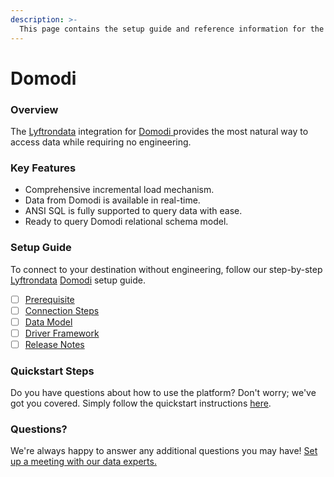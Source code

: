```yaml
---
description: >-
  This page contains the setup guide and reference information for the Domodi source connector.
---
```


# Domodi

### Overview

The [Lyftrondata](https://www.lyftrondata.com/) integration for [Domodi](https://www.lyftrondata.com/integration/domodi/)[ ](https://www.lyftrondata.com/integration/domodi/)provides the most natural way to access data while requiring no engineering.

### Key Features

* Comprehensive incremental load mechanism.
* Data from Domodi is available in real-time.&#x20;
* ANSI SQL is fully supported to query data with ease.
* Ready to query Domodi relational schema model.

### Setup Guide

To connect to your destination without engineering, follow our step-by-step [Lyftrondata](https://www.lyftrondata.com/)  [Domodi](https://www.lyftrondata.com/integration/domodi/) setup guide.

* [ ] [Prerequisite](../../marketing-analytics/domodi/prerequisite.md)
* [ ] [Connection Steps](../../marketing-analytics/domodi/connection-steps.md)
* [ ] [Data Model](../../marketing-analytics/domodi/data-model/)
* [ ] [Driver Framework](../../marketing-analytics/domodi/driver-framework/)
* [ ] [Release Notes](../../marketing-analytics/domodi/release-notes.md)

### Quickstart Steps

Do you have questions about how to use the platform? Don't worry; we've got you covered. Simply follow the quickstart instructions [here](../../../quickstart-steps.md).

### Questions? <a href="#questions" id="questions"></a>

We're always happy to answer any additional questions you may have! [Set up a meeting with our data experts.](https://www.lyftrondata.com/book-a-meeting/)

